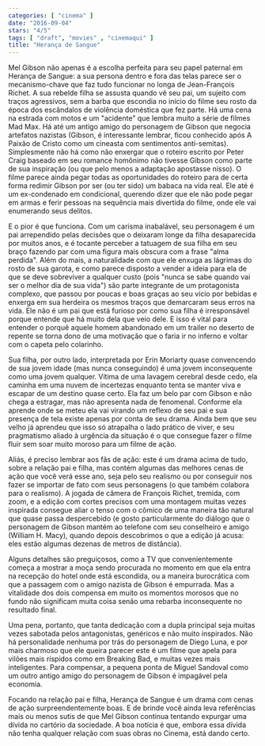 ```yaml
---
categories: [ "cinema" ]
date: "2016-09-04"
stars: "4/5"
tags: [ "draft", "movies" , "cinemaqui" ]
title: "Herança de Sangue"
---
```

Mel Gibson não apenas é a escolha perfeita para seu papel paternal em
Herança de Sangue: a sua persona dentro e fora das telas parece ser
o mecanismo-chave que faz tudo funcionar no longa de Jean-François
Richet. A sua rebelde filha se assusta quando vê seu pai, um sujeito
com traços agressivos, sem a barba que escondia no início do filme
seu rosto da época dos escândalos de violência doméstica que fez
parte. Há uma cena na estrada com motos e um "acidente" que lembra muito
a série de filmes Mad Max. Há até um antigo amigo do personagem de
Gibson que negocia artefatos nazistas (Gibson, é interessante lembrar,
ficou conhecido após A Paixão de Cristo como um cineasta com sentimentos
anti-semitas). Simplesmente não há como não enxergar que o roteiro
escrito por Peter Craig baseado em seu romance homônimo não tivesse
Gibson como parte de sua inspiração (ou que pelo menos a adaptação
apostasse nisso). O filme parece ainda pegar todas as oportunidades
do roteiro para de certa forma redimir Gibson por ser (ou ter sido)
um babaca na vida real. Ele até é um ex-condenado em condicional,
querendo dizer que ele não pode pegar em armas e ferir pessoas na
sequência mais divertida do filme, onde ele vai enumerando seus delitos.

E o pior é que funciona. Com um carisma inabalável, seu personagem
é um pai arrependido pelas decisões que o deixaram longe da filha
desaparecida por muitos anos, e é tocante perceber a tatuagem de
sua filha em seu braço fazendo par com uma figura mais obscura com a
frase "alma perdida". Além do mais, a naturalidade com que ele enxuga
as lágrimas do rosto de sua garota, e como parece disposto a vender a
ideia para ela de que se deve sobreviver a qualquer custo (pois "nunca
se sabe quando vai ser o melhor dia de sua vida") são parte integrante
de um protagonista complexo, que passou por poucas e boas graças ao
seu vício por bebidas e enxerga em sua herdeira os mesmos traços que
demarcaram seus erros na vida. Ele não é um pai que está furioso por
como sua filha é irresponsável porque entende que há muito dela que
veio dele. E isso é vital para entender o porquê aquele homem abandonado
em um trailer no deserto de repente se torna dono de uma motivação
que o faria ir no inferno e voltar com o capeta pelo colarinho.

Sua filha, por outro lado, interpretada por Erin Moriarty quase
convencendo de sua jovem idade (mas nunca conseguindo) é uma jovem
inconsequente como uma jovem qualquer. Vítima de uma lavagem cerebral
desde cedo, ela caminha em uma nuvem de incertezas enquanto tenta
se manter viva e escapar de um destino quase certo. Ela faz um belo
par com Gibson e não chega a estragar, mas não apresenta nada de
fenomenal. Conforme ela aprende onde se meteu ela vai virando um
reflexo de seu pai e sua presença de tela existe apenas por conta de
seu drama. Ainda bem que seu velho já aprendeu que isso só atrapalha
o lado prático de viver, e seu pragmatismo aliado à urgência da
situação é o que consegue fazer o filme fluir sem soar muito moroso
para um filme de ação.

Aliás, é preciso lembrar aos fãs de ação: este é um drama acima de
tudo, sobre a relação pai e filha, mas contém algumas das melhores
cenas de ação que você verá esse ano, seja pelo seu realismo ou
por conseguir nos fazer se importar de fato com seus personagens
(o que também colabora para o realismo). A jogada de câmera de
François Richet, tremida, com zoom, e a edição com cortes precisos
com uma montagem muitas vezes inspirada consegue aliar o tenso com o
cômico de uma maneira tão natural que quase passa despercebido (e
gosto particularmente do diálogo que o personagem de Gibson mantém ao
telefone com seu conselheiro e amigo (William H. Macy), quando depois
descobrimos o que a edição já acusa: eles estão algumas dezenas de
metros de distância).

Alguns detalhes são preguiçosos, como a TV que convenientemente
começa a mostrar a moça sendo procurada no momento em que ela entra
na recepção do hotel onde está escondida, ou a maneira burocrática
com que a passagem com o amigo nazista de Gibson é empurrada. Mas a
vitalidade dos dois compensa em muito os momentos morosos que no fundo
não significam muita coisa senão uma rebarba inconsequente no resultado
final.

Uma pena, portanto, que tanta dedicação com a dupla principal seja
muitas vezes sabotada pelos antagonistas, genéricos e não muito
inspirados. Não há personalidade nenhuma por trás do personagem de
Diego Luna, e por mais charmoso que ele queira parecer este é um filme
que apela para vilões mais ríspidos como em Breaking Bad, e muitas vezes
mais inteligentes. Para compensar, a pequena ponta de Miguel Sandoval
como um outro antigo amigo do personagem de Gibson é impagável pela
economia.

Focando na relação pai e filha, Herança de Sangue é um drama com
cenas de ação surpreendentemente boas. E de brinde você ainda leva
referências mais ou menos sutis de que Mel Gibson continua tentando
expurgar uma dívida no cartório da sociedade. A boa notícia é que,
embora essa dívida não tenha qualquer relação com suas obras no
Cinema, está dando certo.
